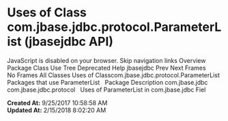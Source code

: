 # Uses of Class com.jbase.jdbc.protocol.ParameterList (jbasejdbc   API)

JavaScript is disabled on your browser. Skip navigation links Overview Package Class Use Tree Deprecated Help jbasejdbc Prev Next Frames No Frames All Classes Uses of Classcom.jbase.jdbc.protocol.ParameterList Packages that use ParameterList   Package Description com.jbase.jdbc   com.jbase.jdbc.protocol   Uses of ParameterList in com.jbase.jdbc Fiel  

**Created At:** 9/25/2017 10:58:58 AM  
**Updated At:** 2/15/2018 8:02:20 AM  

